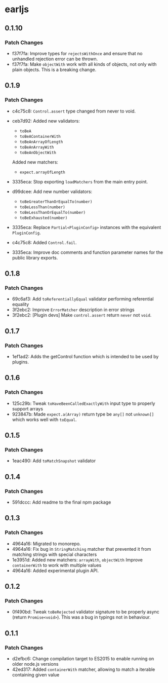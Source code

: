 # earljs

## 0.1.10

### Patch Changes

- f37f7fa: Improve types for `rejectsWithOnce` and ensure that no unhandled rejection error can be thrown.
- f37f7fa: Make `objectWith` work with all kinds of objects, not only with plain objects. This is a breaking change.

## 0.1.9

### Patch Changes

- c4c75c8: `Control.assert` type changed from never to void.
- ceb7d92: Added new validators:

  - `toBeA`
  - `toBeAContainerWith`
  - `toBeAnArrayOfLength`
  - `toBeAnArrayWith`
  - `toBeAnObjectWith`

  Added new matchers:

  - `expect.arrayOfLength`

- 3335eca: Stop exporting `loadMatchers` from the main entry point.
- d99dcee: Add new number validators:
  - `toBeGreaterThanOrEqualTo(number)`
  - `toBeLessThan(number)`
  - `toBeLessThanOrEqualTo(number)`
  - `toBeExhausted(number)`
- 3335eca: Replace `Partial<PluginConfig>` instances with the equivalent `PluginConfig`.
- c4c75c8: Added `Control.fail`.
- 3335eca: Improve doc comments and function parameter names for the public library exports.

## 0.1.8

### Patch Changes

- 69c6af3: Add `toReferentiallyEqual` validator performing referential equality
- 3f2ebc2: Improve `ErrorMatcher` description in error strings
- 3f2ebc2: [Plugin devs] Make `control.assert` return `never` not `void`.

## 0.1.7

### Patch Changes

- 1ef1ad2: Adds the getControl function which is intended to be used by plugins.

## 0.1.6

### Patch Changes

- 125c29b: Tweak `toHaveBeenCalledExactlyWith` input type to properly support arrays
- 923847b: Made `expect.a(Array)` return type be `any[]` not `unknown[]` which works well with `toEqual`.

## 0.1.5

### Patch Changes

- 1eac490: Add `toMatchSnapshot` validator

## 0.1.4

### Patch Changes

- 591dccc: Add readme to the final npm package

## 0.1.3

### Patch Changes

- 4964a16: Migrated to monorepo.
- 4964a16: Fix bug in `StringMatching` matcher that prevented it from matching strings with special characters
- 1e3951d: Added new matchers: `arrayWith`, `objectWith` Improve `containerWith` to work with multiple values
- 4964a16: Added experimental plugin API.

## 0.1.2

### Patch Changes

- 0f490bd: Tweak `toBeRejected` validator signature to be properly async (return `Promise<void>`). This was a bug in
  typings not in behaviour.

## 0.1.1

### Patch Changes

- d2efbc6: Change compilation target to ES2015 to enable running on older node.js versions
- 42ed317: Added `containerWith` matcher, allowing to match a iterable containing given value
